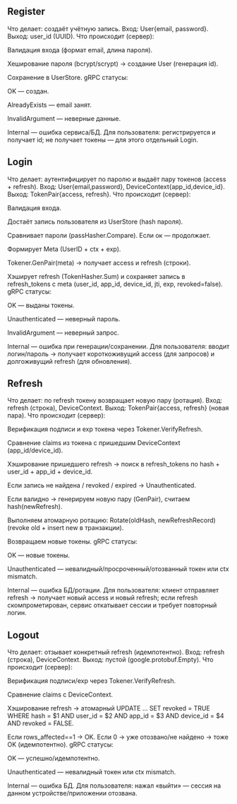 ## Register

Что делает: создаёт учётную запись.
Вход: User{email, password}.
Выход: user_id (UUID).
Что происходит (сервер):

Валидация входа (формат email, длина пароля).

Хеширование пароля (bcrypt/scrypt) → создание User (генерация id).

Сохранение в UserStore.
gRPC статусы:

OK — создан.

AlreadyExists — email занят.

InvalidArgument — неверные данные.

Internal — ошибка сервиса/БД.
Для пользователя: регистрируется и получает id; не получает токены — для этого отдельный Login.

## Login

Что делает: аутентифицирует по паролю и выдаёт пару токенов (access + refresh).
Вход: User{email,password}, DeviceContext{app_id,device_id}.
Выход: TokenPair{access, refresh}.
Что происходит (сервер):

Валидация входа.

Достаёт запись пользователя из UserStore (hash пароля).

Сравнивает пароли (passHasher.Compare). Если ок — продолжает.

Формирует Meta (UserID + ctx + exp).

Tokener.GenPair(meta) → получает access и refresh (строки).

Хэширует refresh (TokenHasher.Sum) и сохраняет запись в refresh_tokens с meta (user_id, app_id, device_id, jti, exp, revoked=false).
gRPC статусы:

OK — выданы токены.

Unauthenticated — неверный пароль.

InvalidArgument — неверный запрос.

Internal — ошибка при генерации/сохранении.
Для пользователя: вводит логин/пароль → получает короткоживущий access (для запросов) и долгоживущий refresh (для обновления).

## Refresh

Что делает: по refresh токену возвращает новую пару (ротация).
Вход: refresh (строка), DeviceContext.
Выход: TokenPair{access, refresh} (новая пара).
Что происходит (сервер):

Верификация подписи и exp токена через Tokener.VerifyRefresh.

Сравнение claims из токена с пришедшим DeviceContext (app_id/device_id).

Хэширование пришедшего refresh → поиск в refresh_tokens по hash + user_id + app_id + device_id.

Если запись не найдена / revoked / expired → Unauthenticated.

Если валидно → генерируем новую пару (GenPair), считаем hash(newRefresh).

Выполняем атомарную ротацию: Rotate(oldHash, newRefreshRecord) (revoke old + insert new в транзакции).

Возвращаем новые токены.
gRPC статусы:

OK — новые токены.

Unauthenticated — невалидный/просроченный/отозванный токен или ctx mismatch.

Internal — ошибка БД/ротации.
Для пользователя: клиент отправляет refresh → получает новый access и новый refresh; если refresh скомпрометирован, сервис откатывает сессии и требует повторный логин.

## Logout

Что делает: отзывает конкретный refresh (идемпотентно).
Вход: refresh (строка), DeviceContext.
Выход: пустой (google.protobuf.Empty).
Что происходит (сервер):

Верификация подписи/exp через Tokener.VerifyRefresh.

Сравнение claims с DeviceContext.

Хэширование refresh → атомарный UPDATE ... SET revoked = TRUE WHERE hash = $1 AND user_id = $2 AND app_id = $3 AND device_id = $4 AND revoked = FALSE.

Если rows_affected==1 → OK. Если 0 → уже отозвано/не найдено → тоже OK (идемпотентно).
gRPC статусы:

OK — успешно/идемпотентно.

Unauthenticated — невалидный токен или ctx mismatch.

Internal — ошибка БД.
Для пользователя: нажал «выйти» — сессия на данном устройстве/приложении отозвана.